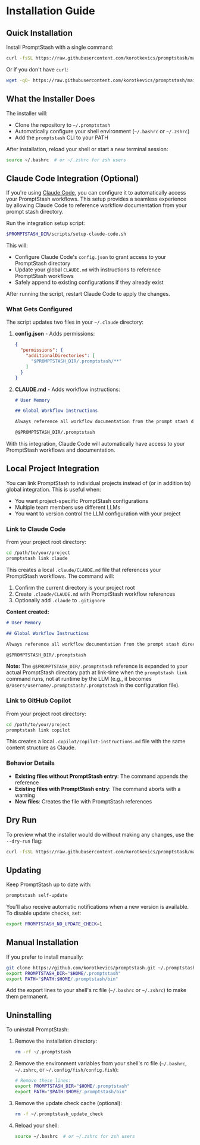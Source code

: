 # Installation Guide

## Quick Installation

Install PromptStash with a single command:

```bash
curl -fsSL https://raw.githubusercontent.com/korotkevics/promptstash/main/install.sh | bash
```

Or if you don't have `curl`:

```bash
wget -qO- https://raw.githubusercontent.com/korotkevics/promptstash/main/install.sh | bash
```

## What the Installer Does

The installer will:
- Clone the repository to `~/.promptstash`
- Automatically configure your shell environment (`~/.bashrc` or `~/.zshrc`)
- Add the `promptstash` CLI to your PATH

After installation, reload your shell or start a new terminal session:

```bash
source ~/.bashrc  # or ~/.zshrc for zsh users
```

## Claude Code Integration (Optional)

If you're using [Claude Code](https://claude.com/claude-code), you can configure it to automatically access your PromptStash workflows. This setup provides a seamless experience by allowing Claude Code to reference workflow documentation from your prompt stash directory.

Run the integration setup script:

```bash
$PROMPTSTASH_DIR/scripts/setup-claude-code.sh
```

This will:
- Configure Claude Code's `config.json` to grant access to your PromptStash directory
- Update your global `CLAUDE.md` with instructions to reference PromptStash workflows
- Safely append to existing configurations if they already exist

After running the script, restart Claude Code to apply the changes.

### What Gets Configured

The script updates two files in your `~/.claude` directory:

1. **config.json** - Adds permissions:
   ```json
   {
     "permissions": {
       "additionalDirectories": [
         "$PROMPTSTASH_DIR/.promptstash/**"
       ]
     }
   }
   ```

2. **CLAUDE.md** - Adds workflow instructions:
   ```md
   # User Memory

   ## Global Workflow Instructions

   Always reference all workflow documentation from the prompt stash directory:

   @$PROMPTSTASH_DIR/.promptstash
   ```

With this integration, Claude Code will automatically have access to your PromptStash workflows and documentation.

## Local Project Integration

You can link PromptStash to individual projects instead of (or in addition to) global integration. This is useful when:
- You want project-specific PromptStash configurations
- Multiple team members use different LLMs
- You want to version control the LLM configuration with your project

### Link to Claude Code

From your project root directory:

```bash
cd /path/to/your/project
promptstash link claude
```

This creates a local `.claude/CLAUDE.md` file that references your PromptStash workflows. The command will:
1. Confirm the current directory is your project root
2. Create `.claude/CLAUDE.md` with PromptStash workflow references
3. Optionally add `.claude` to `.gitignore`

**Content created:**
```md
# User Memory

## Global Workflow Instructions

Always reference all workflow documentation from the prompt stash directory:

@$PROMPTSTASH_DIR/.promptstash
```

**Note:** The `@$PROMPTSTASH_DIR/.promptstash` reference is expanded to your actual PromptStash directory path at link-time when the `promptstash link` command runs, not at runtime by the LLM (e.g., it becomes `@/Users/username/.promptstash/.promptstash` in the configuration file).

### Link to GitHub Copilot

From your project root directory:

```bash
cd /path/to/your/project
promptstash link copilot
```

This creates a local `.copilot/copilot-instructions.md` file with the same content structure as Claude.

### Behavior Details

- **Existing files without PromptStash entry**: The command appends the reference
- **Existing files with PromptStash entry**: The command aborts with a warning
- **New files**: Creates the file with PromptStash references

## Dry Run

To preview what the installer would do without making any changes, use the `--dry-run` flag:

```bash
curl -fsSL https://raw.githubusercontent.com/korotkevics/promptstash/main/install.sh | bash -s -- --dry-run
```

## Updating

Keep PromptStash up to date with:

```bash
promptstash self-update
```

You'll also receive automatic notifications when a new version is available. To disable update checks, set:

```bash
export PROMPTSTASH_NO_UPDATE_CHECK=1
```

## Manual Installation

If you prefer to install manually:

```bash
git clone https://github.com/korotkevics/promptstash.git ~/.promptstash
export PROMPTSTASH_DIR="$HOME/.promptstash"
export PATH="$PATH:$HOME/.promptstash/bin"
```

Add the export lines to your shell's rc file (`~/.bashrc` or `~/.zshrc`) to make them permanent.

## Uninstalling

To uninstall PromptStash:

1. Remove the installation directory:
   ```bash
   rm -rf ~/.promptstash
   ```

2. Remove the environment variables from your shell's rc file (`~/.bashrc`, `~/.zshrc`, or `~/.config/fish/config.fish`):
   ```bash
   # Remove these lines:
   export PROMPTSTASH_DIR="$HOME/.promptstash"
   export PATH="$PATH:$HOME/.promptstash/bin"
   ```

3. Remove the update check cache (optional):
   ```bash
   rm -f ~/.promptstash_update_check
   ```

4. Reload your shell:
   ```bash
   source ~/.bashrc  # or ~/.zshrc for zsh users
   ```
